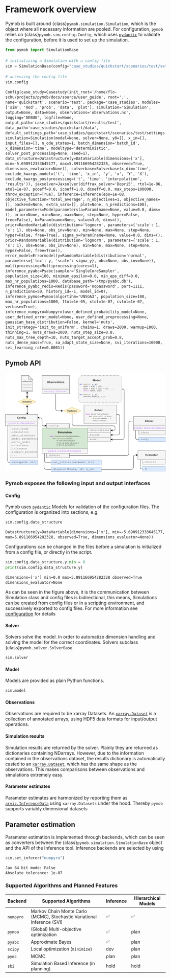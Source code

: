 # Framework overview

Pymob is built around {class}`pymob.simulation.Simulation`, which is the object where all necessary information are pooled. For configuration, `pymob` relies on {class}`pymob.sim.config.Config`, which uses [`pydantic`](https://docs.pydantic.dev/latest/) to validate the configuration, before it is used to set up the simulation. 


```python
from pymob import SimulationBase

# initializing a Simulation with a config file
sim = SimulationBase(config="case_studies/quickstart/scenarios/test/settings.cfg")

# accessing the config file
sim.config
```




    Config(case_study=Casestudy(init_root='/home/flo-schu/projects/pymob/docs/source/user_guide', root='.', name='quickstart', scenario='test', package='case_studies', modules=['sim', 'mod', 'prob', 'data', 'plot'], simulation='Simulation', output=None, data=None, observations='observations.nc', logging='DEBUG', logfile=None, output_path='case_studies/quickstart/results/test', data_path='case_studies/quickstart/data', default_settings_path='case_studies/quickstart/scenarios/test/settings.cfg'), simulation=Simulation(model=None, solver=None, y0=[], x_in=[], input_files=[], n_ode_states=1, batch_dimension='batch_id', x_dimension='time', modeltype='deterministic', solver_post_processing=None, seed=1), data_structure=Datastructure(y=DataVariable(dimensions=['x'], min=-5.690912333645177, max=5.891166954282328, observed=True, dimensions_evaluator=None)), solverbase=Solverbase(x_dim='time', exclude_kwargs_model=('t', 'time', 'x_in', 'y', 'x', 'Y', 'X'), exclude_kwargs_postprocessing=('t', 'time', 'interpolation', 'results')), jaxsolver=Jaxsolver(diffrax_solver='Dopri5', rtol=1e-06, atol=1e-07, pcoeff=0.0, icoeff=1.0, dcoeff=0.0, max_steps=100000, throw_exception=True), inference=Inference(eps=1e-08, objective_function='total_average', n_objectives=1, objective_names=[], backend=None, extra_vars=[], plot=None, n_predictions=100), model_parameters=Modelparameters(a=Param(name=None, value=0.0, dims=(), prior=None, min=None, max=None, step=None, hyper=False, free=False), b=Param(name=None, value=3.0, dims=(), prior=RandomVariable(distribution='lognorm', parameters={'scale': 1, 's': 1}, obs=None, obs_inv=None), min=None, max=None, step=None, hyper=False, free=True), sigma_y=Param(name=None, value=0.0, dims=(), prior=RandomVariable(distribution='lognorm', parameters={'scale': 1, 's': 1}, obs=None, obs_inv=None), min=None, max=None, step=None, hyper=False, free=True)), error_model=Errormodel(y=RandomVariable(distribution='normal', parameters={'loc': y, 'scale': sigma_y}, obs=None, obs_inv=None)), multiprocessing=Multiprocessing(cores=1), inference_pyabc=Pyabc(sampler='SingleCoreSampler', population_size=100, minimum_epsilon=0.0, min_eps_diff=0.0, max_nr_populations=1000, database_path='/tmp/pyabc.db'), inference_pyabc_redis=Redis(password='nopassword', port=1111, n_predictions=50, history_id=-1, model_id=0), inference_pymoo=Pymoo(algortihm='UNSGA3', population_size=100, max_nr_populations=1000, ftol=1e-05, xtol=1e-07, cvtol=1e-07, verbose=True), inference_numpyro=Numpyro(user_defined_probability_model=None, user_defined_error_model=None, user_defined_preprocessing=None, gaussian_base_distribution=False, kernel='nuts', init_strategy='init_to_uniform', chains=1, draws=2000, warmup=1000, thinning=1, nuts_draws=2000, nuts_step_size=0.8, nuts_max_tree_depth=10, nuts_target_accept_prob=0.8, nuts_dense_mass=True, sa_adapt_state_size=None, svi_iterations=10000, svi_learning_rate=0.0001))



## Pymob API

![framework-overview](./figures/pymob_overview.png)

### Pymob exposes the following input and output interfaces

#### Config

Pymob uses [`pydantic`](https://docs.pydantic.dev/latest/) Models for validation of the configuration files. The configuration is organized into sections, e.g.


```python
sim.config.data_structure
```




    Datastructure(y=DataVariable(dimensions=['x'], min=-5.690912333645177, max=5.891166954282328, observed=True, dimensions_evaluator=None))



Configurations can be changed in the files before a simulation is initialized from a config file, or directly in the script.


```python
sim.config.data_structure.y.min = 0
print(sim.config.data_structure.y)
```

    dimensions=['x'] min=0.0 max=5.891166954282328 observed=True dimensions_evaluator=None


As can be seen in the figure above, it is the communication between Simulation class and config files is bidirectional, this means, Simulations can be created from config files or in a scripting environment, and successively exported to config files. For more information see [configuration](case_studies.md#configuration) for details

#### Solver

Solvers solve the model. In order to automatize dimension handling and solving the model for the correct coordinates. Solvers subclass {class}`pymob.solver.SolverBase`. 


```python
sim.solver
```

#### Model

Models are provided as plain Python functions. 


```python
sim.model
```

#### Observations

Observations are required to be xarray Datasets. An [`xarray.Dataset`](https://docs.xarray.dev/en/stable/generated/xarray.Dataset.html) is a collection of annotated arrays, using HDF5 data formats for input/output operations.

#### Simulation results

Simulation results are returned by the solver. Plainly they are returned as dictionaries containing NDarrays. However, due to the information contained in the observations dataset, the results dictionary is automatically casted to an [`xarray.Dataset`](https://docs.xarray.dev/en/stable/generated/xarray.Dataset.html), which has the same shape as the observations. This makes comparisons between observations and simulations extremely easy.

#### Parameter estimates

Parameter estimates are harmonized by reporting them as [`arviz.InferenceData`](https://python.arviz.org/en/latest/getting_started/WorkingWithInferenceData.html) using `xarray.Datasets` under the hood. Thereby `pymob` supports variably dimensional datasets


## Parameter estimation

Parameter estimation is implemented through backends, which can be seen as converters between the {class}`pymob.simulation.SimulationBase` object and the API of the Inference tool. Inference backends are selected by using 


```python
sim.set_inferer("numpyro")
```

    Jax 64 bit mode: False
    Absolute tolerance: 1e-07


### Supported Algorithms and Planned Features

| Backend | Supported Algorithms | Inference | Hierarchical Models |
| :--- | --- | --- | --- |
| `numpyro` | Markov Chain Monte Carlo (MCMC), Stochastic Variational Inference (SVI) | ✅ | ✅ |
| `pymoo` | (Global) Multi-objective optimization | ✅ | plan |
| `pyabc` | Approximate Bayes | ✅ | plan |
| `scipy` | Local optimization (`minimize`) | dev | plan |
| `pymc` | MCMC | plan | plan
| `sbi` | Simulation Based Inference (in planning) | hold | hold
